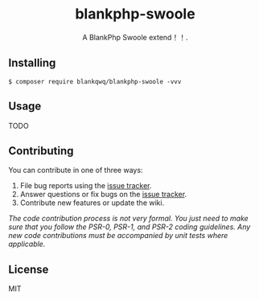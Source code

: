 <h1 align="center"> blankphp-swoole </h1>

<p align="center"> A BlankPhp Swoole extend！！.</p>


## Installing

```shell
$ composer require blankqwq/blankphp-swoole -vvv
```

## Usage

TODO

## Contributing

You can contribute in one of three ways:

1. File bug reports using the [issue tracker](https://github.com/blankqwq/blankphp-swoole/issues).
2. Answer questions or fix bugs on the [issue tracker](https://github.com/blankqwq/blankphp-swoole/issues).
3. Contribute new features or update the wiki.

_The code contribution process is not very formal. You just need to make sure that you follow the PSR-0, PSR-1, and PSR-2 coding guidelines. Any new code contributions must be accompanied by unit tests where applicable._

## License

MIT